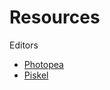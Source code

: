 # Resources

Editors

- [Photopea](https://www.photopea.com/)
- [Piskel](https://www.piskelapp.com/)
